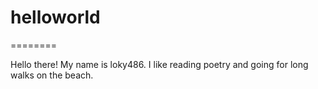 # helloworld
========

Hello there! My name is loky486. I like reading poetry and going for long walks on the beach.

